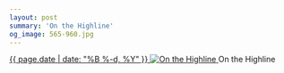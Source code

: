 ```yaml
---
layout: post
summary: 'On the Highline'
og_image: 565-960.jpg
---
```


<p>
 <time>
  <a href="/565">
   {{ page.date | date: "%B %-d, %Y" }}
  </a>
 </time>
 <a href="/565">
  <img alt="On the Highline" data-taken="10/14/2016" sizes="(min-width: 700px) 50vw, calc(100vw - 2rem)" src="{{ site.assets_url }}/565-480.jpg" srcset="{{ site.assets_url }}/565-240.jpg 240w, {{ site.assets_url }}/565-480.jpg 480w, {{ site.assets_url }}/565-720.jpg 720w, {{ site.assets_url }}/565-960.jpg 960w"/>
 </a>
 <span>
  On the Highline
 </span>
</p>
